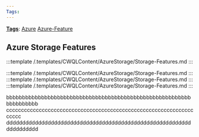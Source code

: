 ```yaml
---
Tags:
---
```

[**Tags**](/Tags): [Azure](/Tags/Azure)  [Azure-Feature](/Tags/Azure%2DFeature) 

## Azure Storage Features

:::template /.templates/CWQLContent/AzureStorage/Storage-Features.md
:::





:::template /.templates/CWQLContent/AzureStorage/Storage-Features.md
:::
:::template /.templates/CWQLContent/AzureStorage/Storage-Features.md
:::
:::template /.templates/CWQLContent/AzureStorage/Storage-Features.md
:::

bbbbbbbbbbbbbbbbbbbbbbbbbbbbbbbbbbbbbbbbbbbbbbbbbbbbbbbbbbbbbbbbbbbb
cccccccccccccccccccccccccccccccccccccccccccccccccccccccccccccccccccc
dddddddddddddddddddddddddddddddddddddddddddddddddddddddddddddddddddd
